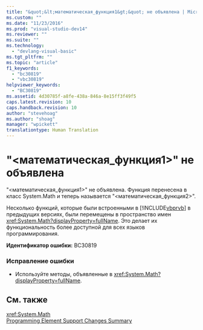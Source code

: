```yaml
---
title: "&quot;&lt;математическая_функция1&gt;&quot; не объявлена | Microsoft Docs"
ms.custom: ""
ms.date: "11/23/2016"
ms.prod: "visual-studio-dev14"
ms.reviewer: ""
ms.suite: ""
ms.technology: 
  - "devlang-visual-basic"
ms.tgt_pltfrm: ""
ms.topic: "article"
f1_keywords: 
  - "bc30819"
  - "vbc30819"
helpviewer_keywords: 
  - "BC30819"
ms.assetid: 4d30785f-a8fe-438a-846a-8e15ff3f49f5
caps.latest.revision: 10
caps.handback.revision: 10
author: "stevehoag"
ms.author: "shoag"
manager: "wpickett"
translationtype: Human Translation
---
```

# &quot;&lt;математическая_функция1&gt;&quot; не объявлена
"\<математическая\_функция1\>" не объявлена. Функция перенесена в класс System.Math и теперь называется "\<математическая\_функция2\>".  
  
 Несколько функций, которые были встроенными в [!INCLUDE[vbprvb](../../csharp/programming-guide/concepts/linq/includes/vbprvb_md.md)] в предыдущих версиях, были перемещены в пространство имен <xref:System.Math?displayProperty=fullName>. Это делает их функциональность более доступной для всех языков программирования.  
  
 **Идентификатор ошибки:** BC30819  
  
### Исправление ошибки  
  
-   Используйте методы, объявленные в <xref:System.Math?displayProperty=fullName>.  
  
## См. также  
 <xref:System.Math>   
 [Programming Element Support Changes Summary](http://msdn.microsoft.com/ru-ru/0483590a-6309-449c-a2fa-effa26a03b95)
